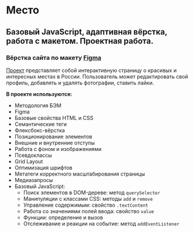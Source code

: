 # Место
## Базовый JavaScript, адаптивная вёрстка, работа с макетом. Проектная работа.

### Вёрстка сайта по макету [Figma](https://www.figma.com/file/2cn9N9jSkmxD84oJik7xL7/JavaScript.-Sprint-4?node-id=0%3A1)

[Проект]() представляет собой интерактивную страницу о красивых и интересных местах в России. 
Пользователь может редактировать свой профиль, добавлять и удалять фотографии, ставить лайки.

**В проекте используются:**  
* Методология БЭМ
* Figma
* Базовые свойства HTML и CSS
* Семантические теги
* Флексбокс-вёрстка  
* Позиционирование элементов
* Внешние и внутренние отступы
* Работа с фоном и изображениями
* Псевдоклассы
* Grid Layout
* Оптимизация шрифтов 
* Метатеги корректного масштабирования страницы
* Медиазапросы
* Базовый JavaScript:
    * Поиск элементов в DOM-дереве: метод `querySelector`
    * Манипуляции с классами CSS: методы `add` и `remove`
    * Управление содержимым: свойство `.textContent`
    * Работа со значениями полей ввода: свойство `value`
    * Функции: определение и вызов
    * Отслеживание и реакции на событие: метод `addEventListener`